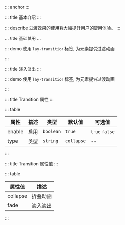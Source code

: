 ::: anchor
:::

::: title 基本介绍
:::

::: describe 过渡效果的使用将大幅提升用户的使用体验。
:::

::: title 基础使用
:::

::: demo 使用 `lay-transition` 标签, 为元素提供过渡动画

<template>
  <lay-button @click="changeVisible">开始</lay-button>
  <br/>
  <br/>
  <lay-transition>
      <lay-card title="标题" v-if="visible">内容</lay-card>
  </lay-transition>
</template>

<script>
import { ref } from 'vue'

export default {
  setup() {

    const visible = ref(true);

    const changeVisible = () => {
        visible.value = !visible.value;
    }

    return {
        changeVisible
    }
  }
}
</script>

:::

::: title 淡入淡出
:::

::: demo 使用 `lay-transition` 标签, 为元素提供过渡动画

<template>
  <lay-button @click="changeVisible1">开始</lay-button>
  <br/>
  <br/>
  <lay-transition type="fade">
      <lay-card title="标题" v-if="visible1">内容</lay-card>
  </lay-transition>
</template>

<script>
import { ref } from 'vue'

export default {
  setup() {

    const visible1 = ref(true);

    const changeVisible1 = () => {
        visible1.value = !visible1.value;
    }

    return {
        changeVisible1
    }
  }
}
</script>

:::

::: title Transition 属性
:::

::: table

| 属性         | 描述               | 类型                     |默认值    | 可选值   |
| ------------ | ---------------- | ------------- | ---- | ----   |
| enable       | 启用               | `boolean`   | `true` | `true` `false`   |
| type         | 类型               | `string`   |  `collapse` | --   |

:::

::: title Transition 属性值
:::

::: table

| 属性值         | 描述               | 
| ------------ | ---------------- | 
| collapse       | 折叠动画               |
| fade           | 淡入淡出               |
:::